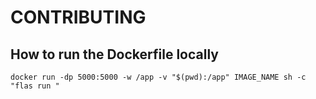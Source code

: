 # CONTRIBUTING

## How to run the Dockerfile locally

```
docker run -dp 5000:5000 -w /app -v "$(pwd):/app" IMAGE_NAME sh -c
"flas run "
```